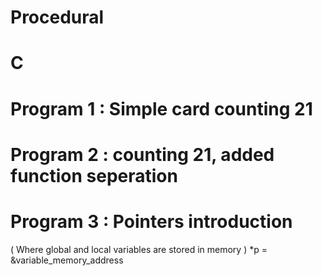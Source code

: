 # Procedural

# C

# Program 1 : Simple card counting 21

# Program 2 : counting 21, added function seperation

# Program 3 : Pointers introduction
( Where global and local variables are stored in memory ) 
*p  = &variable_memory_address


